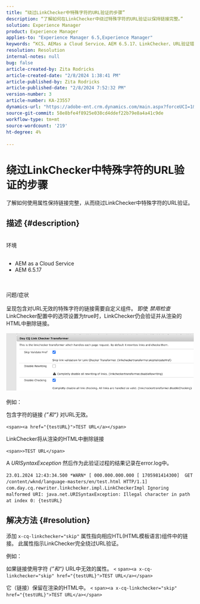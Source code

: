 ```yaml
---
title: “绕过LinkChecker中特殊字符的URL验证的步骤”
description: “了解如何在LinkChecker中绕过特殊字符的URL验证以保持链接完整。”
solution: Experience Manager
product: Experience Manager
applies-to: "Experience Manager 6.5,Experience Manager"
keywords: “KCS、AEMas a Cloud Service、AEM 6.5.17、LinkChecker、URL验证错误”
resolution: Resolution
internal-notes: null
bug: false
article-created-by: Zita Rodricks
article-created-date: "2/8/2024 1:38:41 PM"
article-published-by: Zita Rodricks
article-published-date: "2/8/2024 7:52:32 PM"
version-number: 3
article-number: KA-23557
dynamics-url: "https://adobe-ent.crm.dynamics.com/main.aspx?forceUCI=1&pagetype=entityrecord&etn=knowledgearticle&id=c902f258-87c6-ee11-9079-6045bd006149"
source-git-commit: 58e8bfe4f8925e038cd4ddef22b79e8a4a41c9de
workflow-type: tm+mt
source-wordcount: '219'
ht-degree: 4%

---
```


# 绕过LinkChecker中特殊字符的URL验证的步骤


了解如何使用属性保持链接完整，从而绕过LinkChecker中特殊字符的URL验证。

## 描述 {#description}

<br>环境<br><br>
- AEM as a Cloud Service
- AEM 6.5.17

<br><br>问题/症状<br><br>
呈现包含对URL无效的特殊字符的链接需要自定义组件。 即使 *禁用检查* LinkChecker配置中的选项设置为true时，LinkChecker仍会验证并从渲染的HTML中删除链接。
<br><br>![](assets/___d202f258-87c6-ee11-9079-6045bd006149___.png)<br><br>
例如：

包含字符的链接<b> </b>*{”和“}<b>* </b>对URL无效。

`<span><a href="{testURL}">TEST URL</a></span>`

LinkChecker将从渲染的HTML中删除链接

`<span>>TEST URL</span>`

A *URISyntaxException* 然后作为此验证过程的结果记录在error.log中。

`23.01.2024 12:43:34.500 *WARN* [ 000.000.000.000 [ 1705981414300]  GET /content/wknd/language-masters/en/test.html HTTP/1.1]  com.day.cq.rewriter.linkchecker.impl.LinkCheckerImpl Ignoring malformed URI: java.net.URISyntaxException: Illegal character in path at index 0: {testURL}`


## 解决方法 {#resolution}


添加 `x-cq-linkchecker="skip"` 属性指向相应HTL(HTML模板语言)组件中的链接。 此属性指示LinkChecker完全绕过URL验证。

例如：

如果链接使用字符 *{”和“}* URL中无效的属性。
`<`  `span><a x-cq-linkchecker="skip" href="{testURL}">TEST URL</a></span>`

它（链接）保留在渲染的HTML中。
`<` `span><a x-cq-linkchecker="skip" href="{testURL}">TEST URL</a></span>`
